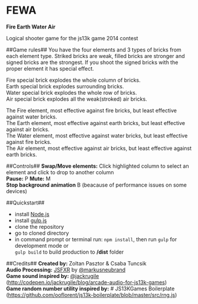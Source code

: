 FEWA
====

**Fire Earth Water Air**  

Logical shooter game for the js13k game 2014 contest  

##Game rules##
You have the four elements and 3 types of bricks from each element type.
Striked bricks are weak, filled bricks are stronger and signed bricks are the strongest.
If you shoot the signed bricks with the proper element it has special effect.

Fire special brick explodes the whole column of bricks.  
Earth special brick explodes surrounding bricks.  
Water special brick explodes the whole row of bricks.  
Air special brick explodes all the weak(stroked) air bricks.  

The Fire element, most effective against fire bricks, but least effective against water bricks.  
The Earth element, most effective against earth bricks, but least effective against air bricks.  
The Water element, most effective against water bricks, but least effective against fire bricks.  
The Air element, most effective against air bricks, but least effective against earth bricks.  

##Controls##
**Swap/Move elements:** Click highlighted column to select an element and click to drop to another column  
**Pause:** P  **Mute:** M    
**Stop background animation** B (beacause of performance issues on some devices)  

##Quickstart##
- install [Node.js](http://nodejs.org/download/)
- install [gulp.js](https://github.com/gulpjs/gulp/blob/master/docs/getting-started.md)
- clone the repository
- go to cloned directory
- in command prompt or terminal run: ```npm install```, then run ```gulp``` for development mode or  
```gulp build``` to build production to **/dist** folder

##Credits##
**Created by:** Zoltan Pasztor & Csaba Tuncsik  
**Audio Processing:** [JSFXR](https://github.com/mneubrand/jsfxr) by [@markusneubrand](https://twitter.com/markusneubrand)  
**Game sound inspired by:** [@jackrugile](https://twitter.com/jackrugile) (http://codepen.io/jackrugile/blog/arcade-audio-for-js13k-games)  
**Game random number utility inspired by:** # JS13KGames Boilerplate (https://github.com/ooflorent/js13k-boilerplate/blob/master/src/rng.js)